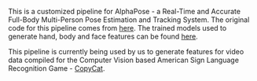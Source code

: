 This is a customized pipeline for AlphaPose - a Real-Time and Accurate Full-Body Multi-Person Pose Estimation and Tracking System. The original code for this pipeline comes from <a href=https://github.com/MVIG-SJTU/AlphaPose/tree/master>here</a>. The trained models used to generate hand, body and face features can be found <a href=https://github.com/MVIG-SJTU/AlphaPose/tree/pytorch#installation>here</a>. 

This pipeline is currently being used by us to generate features for video data compiled for the Computer Vision based American Sign Language Recognition Game - <a href=https://gvu.gatech.edu/research/projects/copycat-helping-young-deaf-children-acquire-language-skills-using-sign-language>CopyCat</a>.
